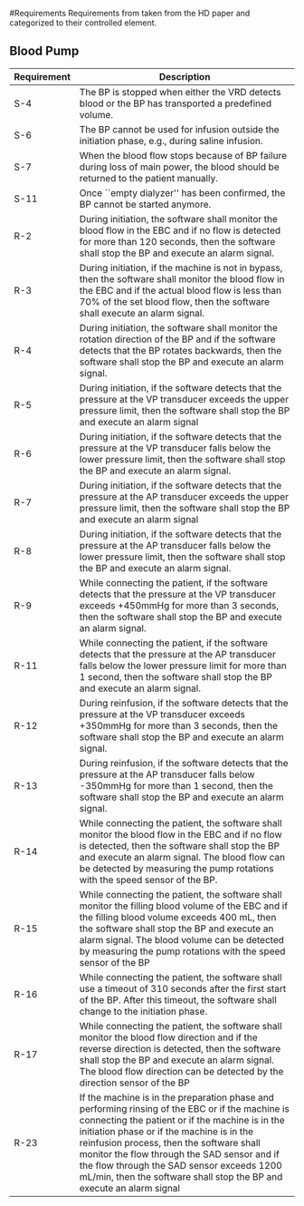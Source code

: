 #Requirements
Requirements from taken from the HD paper and categorized to their controlled element.
## Blood Pump
| Requirement | Description |
---|---
|S-4 | The BP is stopped when either the VRD detects blood or the BP has transported a predefined volume. |
|S-6 | The BP cannot be used for infusion outside the initiation phase, e.g., during saline infusion. |
|S-7 | When the blood flow stops because of BP failure during loss of main power, the blood should be returned to the patient manually. |
|S-11|  Once ``empty dialyzer'' has been confirmed, the BP cannot be started anymore. |
|R-2 | During initiation, the software shall monitor the blood flow in the EBC and if no flow is detected for more than 120 seconds, then the software shall stop the BP and execute an alarm signal. |
|R-3 | During initiation, if the machine is not in bypass, then the software shall monitor the blood flow in the EBC and if the actual blood flow is less than 70% of the set blood flow, then the software shall execute an alarm signal. |
|R-4 | During initiation, the software shall monitor the rotation direction of the BP and if the software detects that the BP rotates backwards, then the software shall stop the BP and execute an alarm signal. |
| R-5 | During initiation, if the software detects that the pressure at the VP transducer exceeds the upper pressure limit, then the software shall stop the BP and execute an alarm signal
| R-6 | During initiation, if the software detects that the pressure at the VP transducer falls below the lower pressure limit, then the software shall stop the BP and execute an alarm signal. |
| R-7 | During initiation, if the software detects that the pressure at the AP transducer exceeds the upper pressure limit, then the software shall stop the BP and execute an alarm signal |
| R-8 |During initiation, if the software detects that the pressure at the AP transducer falls below the lower pressure limit, then the software shall stop the BP and execute an alarm signal. |
| R-9 | While connecting the patient, if the software detects that the pressure at the VP transducer exceeds +450mmHg for more than 3 seconds, then the software shall stop the BP and execute an alarm signal. |
| R-11 | While connecting the patient, if the software detects that the pressure at the AP transducer falls below the lower pressure limit for more than 1 second, then the software shall stop the BP and execute an alarm signal. |
| R-12 | During reinfusion, if the software detects that the pressure at the VP transducer exceeds +350mmHg for more than 3 seconds, then the software shall stop the BP and execute an alarm signal. |
| R-13 | During reinfusion, if the software detects that the pressure at the AP transducer falls below -350mmHg for more than 1 second, then the software shall stop the BP and execute an alarm signal. |
| R-14 | While connecting the patient, the software shall monitor the blood flow in the EBC and if no flow is detected, then the software shall stop the BP and execute an alarm signal. The blood flow can be detected by measuring the pump rotations with the speed sensor of the BP. |
| R-15 |While connecting the patient, the software shall monitor the filling blood volume of the EBC and if the filling blood volume exceeds 400 mL, then the software shall stop the BP and execute an alarm signal. The blood volume can be detected by measuring the pump rotations with the speed sensor of the BP |
| R-16 | While connecting the patient, the software shall use a timeout of 310 seconds after the first start of the BP. After this timeout, the software shall change to the initiation phase.|
| R-17 | While connecting the patient, the software shall monitor the blood flow direction and if the reverse direction is detected, then the software shall stop the BP and execute an alarm signal. The blood flow direction can be detected by the direction sensor of the BP |
| R-23 | If the machine is in the preparation phase and performing rinsing of the EBC or if the machine is connecting the patient or if the machine is in the initiation phase or if the machine is in the reinfusion process, then the software shall monitor the flow through the SAD sensor and if the flow through the SAD sensor exceeds 1200 mL/min, then the software shall stop the BP and execute an alarm signal|
